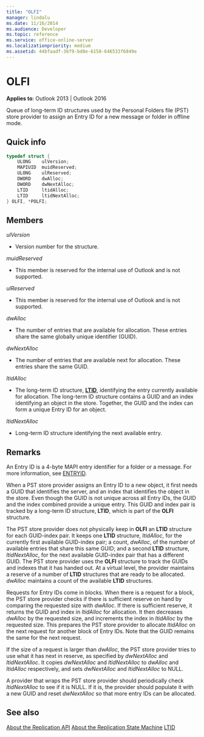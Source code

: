 ```yaml
---
title: "OLFI"
manager: lindalu
ms.date: 11/16/2014
ms.audience: Developer
ms.topic: reference
ms.service: office-online-server
ms.localizationpriority: medium
ms.assetid: 44bfaadf-36f9-bd8e-6158-646533f6849e
---
```


# OLFI

**Applies to**: Outlook 2013 | Outlook 2016
  
Queue of long-term ID structures used by the Personal Folders file (PST) store provider to assign an Entry ID for a new message or folder in offline mode.
  
## Quick info

```cpp
typedef struct { 
    ULONG    ulVersion; 
    MAPIUID  muidReserved; 
    ULONG    ulReserved; 
    DWORD    dwAlloc; 
    DWORD    dwNextAlloc; 
    LTID     ltidAlloc; 
    LTID     ltidNextAlloc; 
} OLFI, *POLFI;
```

## Members

 _ulVersion_
  
- Version number for the structure.

 _muidReserved_
  
- This member is reserved for the internal use of Outlook and is not supported.

 _ulReserved_
  
- This member is reserved for the internal use of Outlook and is not supported.

 _dwAlloc_
  
- The number of entries that are available for allocation. These entries share the same globally unique identifier (GUID).

 _dwNextAlloc_
  
- The number of entries that are available next for allocation. These entries share the same GUID.

 _ltidAlloc_
  
- The long-term ID structure, **[LTID](ltid.md)**, identifying the entry currently available for allocation. The long-term ID structure contains a GUID and an index identifying an object in the store. Together, the GUID and the index can form a unique Entry ID for an object.

 _ltidNextAlloc_
  
- Long-term ID structure identifying the next available entry.

## Remarks

An Entry ID is a 4-byte MAPI entry identifier for a folder or a message. For more information, see [ENTRYID](https://msdn.microsoft.com/library/ms836424).
  
When a PST store provider assigns an Entry ID to a new object, it first needs a GUID that identifies the server, and an index that identifies the object in the store. Even though the GUID is not unique across all Entry IDs, the GUID and the index combined provide a unique entry. This GUID and index pair is tracked by a long-term ID structure, **LTID**, which is part of the **OLFI** structure.
  
The PST store provider does not physically keep in **OLFI** an **LTID** structure for each GUID-index pair. It keeps one **LTID** structure, _ltidAlloc_, for the currently first available GUID-index pair; a count, _dwAlloc_, of the number of available entries that share this same GUID; and a second **LTID** structure, _ltidNextAlloc_, for the next available GUID-index pair that has a different GUID. The PST store provider uses the **OLFI** structure to track the GUIDs and indexes that it has handed out. At a virtual level, the provider maintains a reserve of a number of **LTID** structures that are ready to be allocated. _dwAlloc_ maintains a count of the available **LTID** structures.
  
Requests for Entry IDs come in blocks. When there is a request for a block, the PST store provider checks if there is sufficient reserve on hand by comparing the requested size with _dwAlloc_. If there is sufficient reserve, it returns the GUID and index in _ltidAlloc_ for allocation. It then decreases _dwAlloc_ by the requested size, and increments the index in _ltidAlloc_ by the requested size. This prepares the PST store provider to allocate _ltidAlloc_ on the next request for another block of Entry IDs. Note that the GUID remains the same for the next request.
  
If the size of a request is larger than _dwAlloc_, the PST store provider tries to use what it has next in reserve, as specified by _dwNextAlloc_ and _ltidNextAlloc_. It copies _dwNextAlloc_ and _ltidNextAlloc_ to _dwAlloc_ and _ltidAlloc_ respectively, and sets _dwNextAlloc_ and _ltidNextAlloc_ to NULL.
  
A provider that wraps the PST store provider should periodically check _ltidNextAlloc_ to see if it is NULL. If it is, the provider should populate it with a new GUID and reset _dwNextAlloc_ so that more entry IDs can be allocated.
  
## See also

[About the Replication API](about-the-replication-api.md)
[About the Replication State Machine](about-the-replication-state-machine.md)
[LTID](ltid.md)
